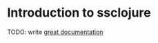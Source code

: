 # Introduction to ssclojure

TODO: write [great documentation](http://jacobian.org/writing/great-documentation/what-to-write/)
